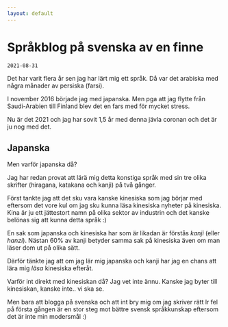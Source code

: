 ```yaml
---
layout: default
---
```


# Språkblog på svenska av en finne
`2021-08-31` 

Det har varit flera år sen jag har lärt mig ett språk. Då var det arabiska med några månader av persiska (farsi).

I november 2016 började jag med japanska. Men pga att jag flytte från Saudi-Arabien till Finland blev det en fars med för mycket stress.

Nu är det 2021 och jag har sovit 1,5 år med denna jävla coronan och det är ju nog med det.

## Japanska

Men varför japanska då?

Jag har redan provat att lärä mig detta konstiga språk med sin tre olika skrifter (hiragana, katakana och kanji) på två gånger.

Först tankte jag att det sku vara kanske kinesiska som jag börjar med eftersom det vore kul om jag sku kunna läsa kinesiska nyheter på kinesiska. Kina är ju ett jättestort namn på olika sektor av industrin och det kanske belönas sig att kunna detta språk :)

En sak som japanska och kinesiska har som är likadan är förstås *kanji* (eller *hanzi*). Nästan 60% av kanji betyder samma sak på kinesiska även om man läser dom ut på olika sätt.

Därför tänkte jag att om jag lär mig japanska och kanji har jag en chans att lära mig *läsa* kinesiska efteråt. 

Varför int direkt med kinesiskan då? Jag vet inte ännu. Kanske jag byter till kinesiskan, kanske inte.. vi ska se.

Men bara att blogga på svenska och att int bry mig om jag skriver rätt lr fel på första gången är en stor steg mot bättre svensk språkkunskap eftersom det är inte min modersmål :)
